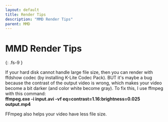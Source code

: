 ```yaml
---
layout: default
title: Render Tips
description: "MMD Render Tips"
parent: MMD
---
```


# MMD Render Tips
{: .fs-9 }


If your hard disk cannot handle large file size, then you can render with ffdshow codec (by installing K-Lite Codec Pack). BUT it's maybe a bug because the contrast of the output video is wrong, which makes your video become a bit darker (and color white become gray). To fix this, I use ffmpeg with this command:<br>
**ffmpeg.exe -i input.avi -vf eq=contrast=1.16:brightness=0.025 output.mp4**

FFmpeg also helps your video have less file size.
